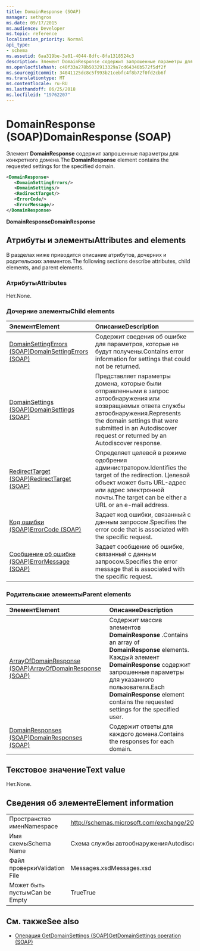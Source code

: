 ```yaml
---
title: DomainResponse (SOAP)
manager: sethgros
ms.date: 09/17/2015
ms.audience: Developer
ms.topic: reference
localization_priority: Normal
api_type:
- schema
ms.assetid: 6aa319be-3a01-4044-8dfc-8fa1318524c3
description: Элемент DomainResponse содержит запрошенные параметры для конкретного домена.
ms.openlocfilehash: c40f33a278b5032913329a7cd64346b572f5df2f
ms.sourcegitcommit: 34041125dc8c5f993b21cebfc4f8b72f0fd2cb6f
ms.translationtype: MT
ms.contentlocale: ru-RU
ms.lasthandoff: 06/25/2018
ms.locfileid: "19762207"
---
```

# <a name="domainresponse-soap"></a><span data-ttu-id="be70e-103">DomainResponse (SOAP)</span><span class="sxs-lookup"><span data-stu-id="be70e-103">DomainResponse (SOAP)</span></span>

<span data-ttu-id="be70e-104">Элемент **DomainResponse** содержит запрошенные параметры для конкретного домена.</span><span class="sxs-lookup"><span data-stu-id="be70e-104">The **DomainResponse** element contains the requested settings for the specified domain.</span></span> 
  
```XML
<DomainResponse>
   <DomainSettingErrors/>
   <DomainSettings/>
   <RedirectTarget/>
   <ErrorCode/>
   <ErrorMessage/>
</DomainResponse>
```

 <span data-ttu-id="be70e-105">**DomainResponse**</span><span class="sxs-lookup"><span data-stu-id="be70e-105">**DomainResponse**</span></span>
## <a name="attributes-and-elements"></a><span data-ttu-id="be70e-106">Атрибуты и элементы</span><span class="sxs-lookup"><span data-stu-id="be70e-106">Attributes and elements</span></span>

<span data-ttu-id="be70e-107">В разделах ниже приводится описание атрибутов, дочерних и родительских элементов.</span><span class="sxs-lookup"><span data-stu-id="be70e-107">The following sections describe attributes, child elements, and parent elements.</span></span>
  
### <a name="attributes"></a><span data-ttu-id="be70e-108">Атрибуты</span><span class="sxs-lookup"><span data-stu-id="be70e-108">Attributes</span></span>

<span data-ttu-id="be70e-109">Нет.</span><span class="sxs-lookup"><span data-stu-id="be70e-109">None.</span></span>
  
### <a name="child-elements"></a><span data-ttu-id="be70e-110">Дочерние элементы</span><span class="sxs-lookup"><span data-stu-id="be70e-110">Child elements</span></span>

|<span data-ttu-id="be70e-111">**Элемент**</span><span class="sxs-lookup"><span data-stu-id="be70e-111">**Element**</span></span>|<span data-ttu-id="be70e-112">**Описание**</span><span class="sxs-lookup"><span data-stu-id="be70e-112">**Description**</span></span>|
|:-----|:-----|
|[<span data-ttu-id="be70e-113">DomainSettingErrors (SOAP)</span><span class="sxs-lookup"><span data-stu-id="be70e-113">DomainSettingErrors (SOAP)</span></span>](domainsettingerrors-soap.md) <br/> |<span data-ttu-id="be70e-114">Содержит сведения об ошибке для параметров, которые не будут получены.</span><span class="sxs-lookup"><span data-stu-id="be70e-114">Contains error information for settings that could not be returned.</span></span>  <br/> |
|[<span data-ttu-id="be70e-115">DomainSettings (SOAP)</span><span class="sxs-lookup"><span data-stu-id="be70e-115">DomainSettings (SOAP)</span></span>](domainsettings-soap.md) <br/> |<span data-ttu-id="be70e-116">Представляет параметры домена, которые были отправленными в запрос автообнаружения или возвращаемых ответа службы автообнаружения.</span><span class="sxs-lookup"><span data-stu-id="be70e-116">Represents the domain settings that were submitted in an Autodiscover request or returned by an Autodiscover response.</span></span>  <br/> |
|[<span data-ttu-id="be70e-117">RedirectTarget (SOAP)</span><span class="sxs-lookup"><span data-stu-id="be70e-117">RedirectTarget (SOAP)</span></span>](redirecttarget-soap.md) <br/> |<span data-ttu-id="be70e-118">Определяет целевой в режиме одобрения администратором.</span><span class="sxs-lookup"><span data-stu-id="be70e-118">Identifies the target of the redirection.</span></span> <span data-ttu-id="be70e-119">Целевой объект может быть URL-адрес или адрес электронной почты.</span><span class="sxs-lookup"><span data-stu-id="be70e-119">The target can be either a URL or an e-mail address.</span></span>  <br/> |
|[<span data-ttu-id="be70e-120">Код ошибки (SOAP)</span><span class="sxs-lookup"><span data-stu-id="be70e-120">ErrorCode (SOAP)</span></span>](errorcode-soap.md) <br/> |<span data-ttu-id="be70e-121">Задает код ошибки, связанный с данным запросом.</span><span class="sxs-lookup"><span data-stu-id="be70e-121">Specifies the error code that is associated with the specific request.</span></span>  <br/> |
|[<span data-ttu-id="be70e-122">Сообщение об ошибке (SOAP)</span><span class="sxs-lookup"><span data-stu-id="be70e-122">ErrorMessage (SOAP)</span></span>](errormessage-soap.md) <br/> |<span data-ttu-id="be70e-123">Задает сообщение об ошибке, связанный с данным запросом.</span><span class="sxs-lookup"><span data-stu-id="be70e-123">Specifies the error message that is associated with the specific request.</span></span>  <br/> |
   
### <a name="parent-elements"></a><span data-ttu-id="be70e-124">Родительские элементы</span><span class="sxs-lookup"><span data-stu-id="be70e-124">Parent elements</span></span>

|<span data-ttu-id="be70e-125">**Элемент**</span><span class="sxs-lookup"><span data-stu-id="be70e-125">**Element**</span></span>|<span data-ttu-id="be70e-126">**Описание**</span><span class="sxs-lookup"><span data-stu-id="be70e-126">**Description**</span></span>|
|:-----|:-----|
|[<span data-ttu-id="be70e-127">ArrayOfDomainResponse (SOAP)</span><span class="sxs-lookup"><span data-stu-id="be70e-127">ArrayOfDomainResponse (SOAP)</span></span>](arrayofdomainresponse-soap.md) <br/> |<span data-ttu-id="be70e-128">Содержит массив элементов **DomainResponse** .</span><span class="sxs-lookup"><span data-stu-id="be70e-128">Contains an array of **DomainResponse** elements.</span></span> <span data-ttu-id="be70e-129">Каждый элемент **DomainResponse** содержит запрошенные параметры для указанного пользователя.</span><span class="sxs-lookup"><span data-stu-id="be70e-129">Each **DomainResponse** element contains the requested settings for the specified user.</span></span>  <br/> |
|[<span data-ttu-id="be70e-130">DomainResponses (SOAP)</span><span class="sxs-lookup"><span data-stu-id="be70e-130">DomainResponses (SOAP)</span></span>](domainresponses-soap.md) <br/> |<span data-ttu-id="be70e-131">Содержит ответы для каждого домена.</span><span class="sxs-lookup"><span data-stu-id="be70e-131">Contains the responses for each domain.</span></span>  <br/> |
   
## <a name="text-value"></a><span data-ttu-id="be70e-132">Текстовое значение</span><span class="sxs-lookup"><span data-stu-id="be70e-132">Text value</span></span>

<span data-ttu-id="be70e-133">Нет.</span><span class="sxs-lookup"><span data-stu-id="be70e-133">None.</span></span>
  
## <a name="element-information"></a><span data-ttu-id="be70e-134">Сведения об элементе</span><span class="sxs-lookup"><span data-stu-id="be70e-134">Element information</span></span>

|||
|:-----|:-----|
|<span data-ttu-id="be70e-135">Пространство имен</span><span class="sxs-lookup"><span data-stu-id="be70e-135">Namespace</span></span>  <br/> |http://schemas.microsoft.com/exchange/2010/Autodiscover  <br/> |
|<span data-ttu-id="be70e-136">Имя схемы</span><span class="sxs-lookup"><span data-stu-id="be70e-136">Schema Name</span></span>  <br/> |<span data-ttu-id="be70e-137">Схема службы автообнаружения</span><span class="sxs-lookup"><span data-stu-id="be70e-137">Autodiscover schema</span></span>  <br/> |
|<span data-ttu-id="be70e-138">Файл проверки</span><span class="sxs-lookup"><span data-stu-id="be70e-138">Validation File</span></span>  <br/> |<span data-ttu-id="be70e-139">Messages.xsd</span><span class="sxs-lookup"><span data-stu-id="be70e-139">Messages.xsd</span></span>  <br/> |
|<span data-ttu-id="be70e-140">Может быть пустым</span><span class="sxs-lookup"><span data-stu-id="be70e-140">Can be Empty</span></span>  <br/> |<span data-ttu-id="be70e-141">True</span><span class="sxs-lookup"><span data-stu-id="be70e-141">True</span></span>  <br/> |
   
## <a name="see-also"></a><span data-ttu-id="be70e-142">См. также</span><span class="sxs-lookup"><span data-stu-id="be70e-142">See also</span></span>

- [<span data-ttu-id="be70e-143">Операция GetDomainSettings (SOAP)</span><span class="sxs-lookup"><span data-stu-id="be70e-143">GetDomainSettings operation (SOAP)</span></span>](getdomainsettings-operation-soap.md)

